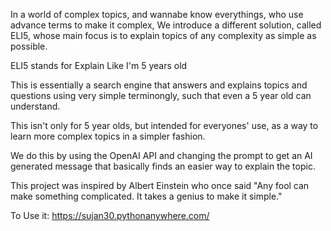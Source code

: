 In a world of complex topics, and wannabe know everythings, who use advance terms to make it complex, 
We introduce a different solution, called ELI5, whose main focus is to explain topics of any complexity as simple as possible. 

ELI5 stands for
Explain
Like 
I'm
5 years old

This is essentially a search engine that answers and explains topics and questions using very simple terminongly, such that even a 5 year old can understand.

This isn't only for 5 year olds, but intended for everyones' use, as a way to learn more complex topics in a simpler fashion. 

We do this by using the OpenAI API and changing the prompt to get an AI generated message that basically finds an easier way to explain the topic.

This project was inspired by Albert Einstein who once said 
"Any fool can make something complicated. It takes a genius to make it simple."

To Use it: https://sujan30.pythonanywhere.com/
